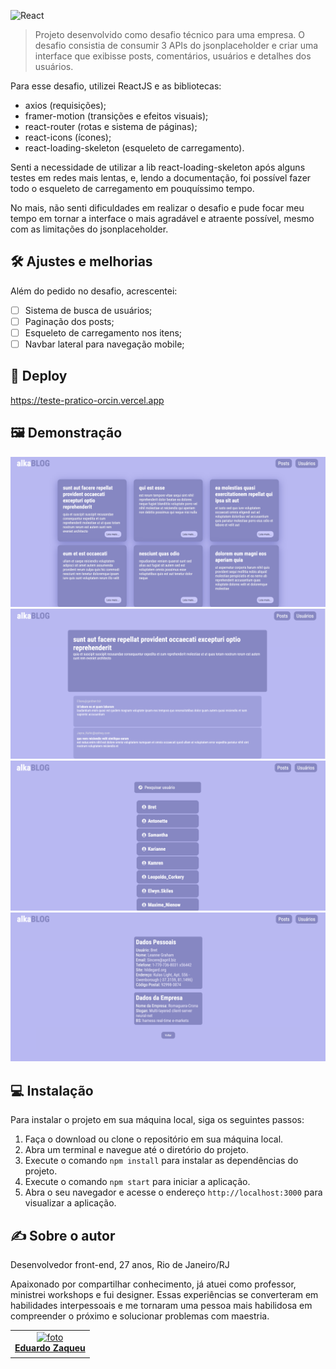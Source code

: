 ![React](https://img.shields.io/badge/react-%2320232a.svg?style=for-the-badge&logo=react&logoColor=%2361DAFB)

> Projeto desenvolvido como desafio técnico para uma empresa. O desafio consistia de consumir 3 APIs do jsonplaceholder e criar uma interface que exibisse posts, comentários, usuários e detalhes dos usuários.

Para esse desafio, utilizei ReactJS e as bibliotecas: 

- axios (requisições); 
- framer-motion (transições e efeitos visuais); 
- react-router (rotas e sistema de páginas); 
- react-icons (ícones);
- react-loading-skeleton (esqueleto de carregamento).

Senti a necessidade de utilizar a lib react-loading-skeleton após alguns testes em redes mais lentas, e, lendo a documentação, foi possível fazer todo o esqueleto de carregamento em pouquíssimo tempo. 

No mais, não senti dificuldades em realizar o desafio e pude focar meu tempo em tornar a interface o mais agradável e atraente possível, mesmo com as limitações do jsonplaceholder.

## 🛠️ Ajustes e melhorias
Além do pedido no desafio, acrescentei:

- [ ] Sistema de busca de usuários;
- [ ] Paginação dos posts;
- [ ] Esqueleto de carregamento nos itens;
- [ ] Navbar lateral para navegação mobile;

## 🚀 Deploy
https://teste-pratico-orcin.vercel.app


## 🖼️ Demonstração
![demo](https://github.com/zaqueu-1/teste-pratico/blob/main/github/01.png)
![demo](https://github.com/zaqueu-1/teste-pratico/blob/main/github/02.png)
![demo](https://github.com/zaqueu-1/teste-pratico/blob/main/github/03.png)
![demo](https://github.com/zaqueu-1/teste-pratico/blob/main/github/04.png)

## 💻 Instalação
Para instalar o projeto em sua máquina local, siga os seguintes passos:

1. Faça o download ou clone o repositório em sua máquina local.
2. Abra um terminal e navegue até o diretório do projeto.
3. Execute o comando `npm install` para instalar as dependências do projeto.
4. Execute o comando `npm start` para iniciar a aplicação.
5. Abra o seu navegador e acesse o endereço `http://localhost:3000` para visualizar a aplicação.

## ✍️ Sobre o autor
Desenvolvedor front-end, 27 anos, Rio de Janeiro/RJ

Apaixonado por compartilhar conhecimento, já atuei como professor, ministrei workshops e fui designer. Essas experiências se converteram em habilidades interpessoais e me tornaram uma pessoa mais habilidosa em compreender o próximo e solucionar problemas com maestria.

<table>
  <tr>
    <td align="center">
      <a href="#">
        <img src="https://media.discordapp.net/attachments/1032819189288816690/1080117613121765406/avatar_def-small.png?width=651&height=651" width="100px;" alt="foto"/><br>
        <sub>
          <b><a href="https://zaqueu.tech">Eduardo Zaqueu</a></b>
        </sub>
      </a>
    </td>
  </tr>
</table>
